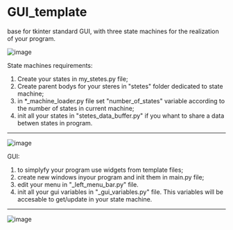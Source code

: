 # GUI_template
base for tkinter standard GUI, with three state machines for the realization of your program.

![image](https://user-images.githubusercontent.com/71212857/220584675-bd8a1255-9772-497b-90fd-ba4747ad42ea.png)


State machines requirements:
1) Create your states in my_stetes.py file;
2) Create parent bodys for your steres in "stetes" folder dedicated to state machine;
3) in *_machine_loader.py file set "number_of_states" variable according to the number of states in current machine;
4) init all your states in "stetes_data_buffer.py" if you whant to share a data betwen states in program.
---------------------------------------------------------------------------------------------------
![image](https://user-images.githubusercontent.com/71212857/220585395-0714abd8-84ad-4e1d-9796-0198388f5fe4.png)

GUI:
1) to simplyfy your program use widgets from template files;
2) create new windows inyour program and init them in main.py file;
3) edit your menu in "_left_menu_bar.py" file.
4) init all your gui variables in "_gui_variables.py" file. This variables will be accesable to get/update in your state machine.
---------------------------------------------------------------------------------------------------
![image](https://user-images.githubusercontent.com/71212857/220587186-d325d287-3949-441b-b3a2-c2f3b92b58ce.png)
